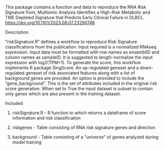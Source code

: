 This package contains a function and data to reproduce the RNA Risk Signature from, Multiomic Analysis Identifies a High-Risk Metabolic and TME Depleted Signature that Predicts Early Clinical Failure in DLBCL. https://doi.org/10.1101/2023.06.07.23290748

Description

“riskSignature.R” defines a workflow to reproduce Risk Signature classifications from the publication. Input required is a normalized RNAseq expression. Input data must be formatted with row names as ensemblID and column names as sampleID. It is suggested to length-normalize the input expression with log2(TPM+1). To generate the score, this workflow implements R package SingScore. An up-regulated geneset and a down-regulated geneset of risk associated features along with a list of background genes are provided. An option is provided to include the “gene_background”. This is the set of attributes included in the original risk score generation.  When set to True the input dataset is subset to contain only genes which are also present in the training dataset. 

Included

1. riskSignature.R - R function to which returns a dataframe of score information and risk classification

2. riskgenes - Table consisting of RNA risk signature genes and direction

3. background - Table consisting of a "universe" of genes analyzed during model training
